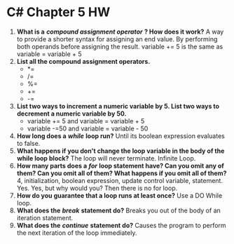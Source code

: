 # C# Chapter 5 HW

1. **What is a** ***compound assignment operator*** **? How does it work?** A way to provide a shorter syntax for assigning an end value. By performing both operands before assigning the result. variable += 5 is the same as variable = variable + 5
2. **List all the compound assignment operators.**
	- *=
	- /=
	- %=
	- +=
	- -=
3. **List two ways to increment a numeric variable by 5. List two ways to decrement a numeric variable by 50.** 
	- variable += 5 and variable = variable + 5
	- variable -=50 and variable = variable - 50
4. **How long does a** ***while*** **loop run?** Until its boolean expression evaluates to false.
5. **What happens if you don't change the loop variable in the body of the while loop block?** The loop will never terminate. Infinite Loop.
6. **How many parts does a** ***for*** **loop statement have? Can you omit any of them? Can you omit all of them? What happens if you omit all of them?** 4, initialization, boolean expression, update control variable, statement. Yes. Yes, but why would you? Then there is no for loop.
7. **How do you guarantee that a loop runs at least once?** Use a DO While loop.
8. **What does the** ***break*** **statement do?** Breaks you out of the body of an iteration statement.
9. **What does the** ***continue*** **statement do?** Causes the program to perform the next iteration of the loop immediately.
